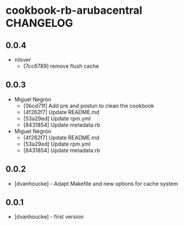 cookbook-rb-arubacentral CHANGELOG
===============

## 0.0.4

  - nilsver
    - [7cc6789] remove flush cache

## 0.0.3

  - Miguel Negrón
    - [0bcd71f] Add pre and postun to clean the cookbook
    - [4f262f7] Update README.md
    - [53a29ed] Update rpm.yml
    - [8431854] Update metadata.rb
  - Miguel Negrón
    - [4f262f7] Update README.md
    - [53a29ed] Update rpm.yml
    - [8431854] Update metadata.rb

0.0.2
-----
- [dvanhoucke] - Adapt Makefile and new options for cache system

0.0.1
-----
- [dvanhoucke] - first version


